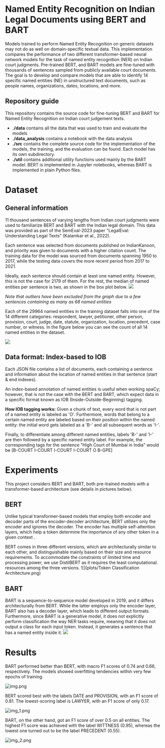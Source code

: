 # Named Entity Recognition on Indian Legal Documents using BERT and BART
Models trained to perform Named Entity Recognition on generic datasets may not do as well on domain-specific textual data. This implementation compares the performance of two different transformer-based neural network models for the task of named entity recognition (NER) on Indian court judgments. Pre-trained BERT, and BART models are fine-tuned with thousands of sentences sampled from publicly available court documents. The goal is to develop and compare models that are able to identify 14 specific named entities (NE) in unstructured text documents, such as people names, organizations, dates, locations, and more.
    
## Repository guide
This repository contains the source code for fine-tuning BERT and BART for Named Entity Recognition on Indian court judgement texts.

- **./data** contains all the data that was used to train and evaluate the models
- **./data_analysis** contains a notebook with the data analysis
- **./src** contains the complete source code for the implementation of the models, the training, and the evaluation can be found. Each model has its own subdirectory. 
- **./util** contains additional utility functions used mainly by the BART model. BERT is implemented in Jupyter notebooks, whereas BART is implemented in plain Python files.

# Dataset
## General information
11 thousand sentences of varying lengths from Indian court judgments were used to familiarize BERT and BART with the Indian legal domain. This data was provided as part of the SemEval-2023 paper "LegalEval: Understanding Legal Texts" (Kalamkar et al., 2022).

Each sentence was selected from documents published on IndianKanoon, and priority was given to documents with a higher citation count. The training data for the model was sourced from documents spanning 1950 to 2017, while the testing data covers the more recent period from 2017 to 2021.

Ideally, each sentence should contain at least one named entity. However, this is not the case for 2179 of them. For the rest, the median of named entities per sentence is two, as shown in the box plot below.
![](plots/named_entities.png)

_Note that outliers have been excluded from the graph due to a few sentences containing as many as 68 named entities_

Each of the 29964 named entities in the training dataset falls into one of the 14 different categories:  respondent, lawyer, petitioner, other person, provision, court, judge, date, statute, organization, location, precedent, case number, or witness. In the figure below you can see the count of all 14 named entities in the dataset.

![](plots/all_labels.png)

## Data format: Index-based to IOB
Each JSON file contains a list of documents, each containing a sentence and information about the location of named entities in that sentence (start & end indexes).

An index-based annotation of named entities is useful when working spaCy; however, that is not the case with the BERT and BART, which expect data in a specific format known as IOB (Inside-Outside-Beginning) tagging.

**How IOB tagging works:** Given a chunk of text, every word that is not part of a named entity is labeled as 'O'. Furthermore, words that belong to a certain named entity are labeled based on their position within the named entity: the initial word gets labeled as a 'B-' and all subsequent words as 'I-'. 

Finally, to differentiate among different named entities, labels 'B-' and 'I-' are then followed by a specific named entity label. For example, the corresponding tags for the sentence "High Court of Mumbai in India" would be [B-COURT I-COURT I-COURT I-COURT O B-GPE]

# Experiments
This project considers BERT and BART, both pre-trained models with a transformer-based architecture (see details in pictures below).

## BERT

Unlike typical transformer-based models that employ both encoder and decoder parts of the encoder-decoder architecture, BERT utilizes only the encoder and ignores the decoder. The encoder has multiple self-attention layers, which help a token determine the importance of any other token in a given context .

BERT comes in three different versions, which are architecturally similar to each other, and distinguishable mainly based on their size and resource requirements. To accommodate the constraints of limited time and processing power, we use DistilBERT as it requires the least computational. resources among the three versions.
![](plots/Token Classification Architecture.png)

## BART
BART is a sequence-to-sequence model developed in 2019, and it differs architecturally from BERT. While the latter employs only the encoder layer, BART also has a decoder layer, which leads to different output formats.
Furthermore, since BART is a generative model, it does not explicitly perform classification the way NER tasks require, meaning that it does not output a class for each input token. Instead, it generates a sentence that has a named entity inside it.
![](plots/SeqToSqeModelArchitecture.png)

# Results
BART performed better than BERT, with macro F1 scores of 0.74 and 0.66, respectively. The models showed overfitting tendencies within very few epochs of training.

![img.png](img.png)

BERT scored best with the labels DATE and PROVISION, with an F1 score of 0.81. The lowest-scoring label is LAWYER, with an F1 score of only 0.17. 

![img_1.png](img_1.png)

BART, on the other hand, got an F1 score of over 0.5 on all entities. The highest F1 score was achieved with the label WITTNESS (0.95), whereas the lowest one turned out to be the label PRECEDENT (0.55).

![img_2.png](img_2.png)
